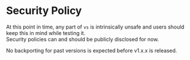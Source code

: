 # Security Policy

At this point in time, any part of `vs` is intrinsically unsafe and users should keep this in mind while testing it.  
Security policies can and should be publicly disclosed for now.  

No backporting for past versions is expected before v1.x.x is released.

